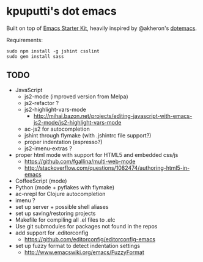 # kpuputti's dot emacs

Built on top of
[Emacs Starter Kit](https://github.com/technomancy/emacs-starter-kit),
heavily inspired by @akheron's
[dotemacs](https://github.com/akheron/dotemacs).

Requirements:

    sudo npm install -g jshint csslint
    sudo gem install sass

## TODO

- JavaScript
  - js2-mode (improved version from Melpa)
  - js2-refactor ?
  - js2-highlight-vars-mode
    - http://mihai.bazon.net/projects/editing-javascript-with-emacs-js2-mode/js2-highlight-vars-mode
  - ac-js2 for autocompletion
  - jshint through flymake (with .jshintrc file support?)
  - proper indentation (espresso?)
  - js2-imenu-extras ?
- proper html mode with support for HTML5 and embedded css/js
  - https://github.com/fgallina/multi-web-mode
  - http://stackoverflow.com/questions/1082474/authoring-html5-in-emacs
- CoffeeScript (mode)
- Python (mode + pyflakes with flymake)
- ac-nrepl for Clojure autocompletion
- imenu ?
- set up server + possible shell aliases
- set up saving/restoring projects
- Makefile for compiling all .el files to .elc
- Use git submodules for packages not found in the repos
- add support for .editorconfig
  - https://github.com/editorconfig/editorconfig-emacs
- set up fuzzy format to detect indentation settings
  - http://www.emacswiki.org/emacs/FuzzyFormat
